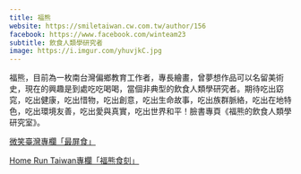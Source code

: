 ```yaml
---
title: 福熊
website: https://smiletaiwan.cw.com.tw/author/156
facebook: https://www.facebook.com/winteam23
subtitle: 飲食人類學研究者
image: https://i.imgur.com/yhuvjkC.jpg
---
```

福熊，目前為一枚南台灣偏鄉教育工作者，專長繪畫，曾夢想作品可以名留美術史，現在的興趣是到處吃吃喝喝，當個非典型的飲食人類學研究者。期待吃出窈窕，吃出健康，吃出惜物，吃出創意，吃出生命故事，吃出族群脈絡，吃出在地特色，吃出環境友善，吃出愛與真實，吃出世界和平！臉書專頁《福熊的飲食人類學研究室》。

[微笑臺灣專欄「最屏食」](https://smiletaiwan.cw.com.tw/author/156)

[Home Run Taiwan專欄「福熊食刻」](https://homeruntaiwan.com/article/view/detail/102)
